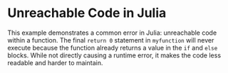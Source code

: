 # Unreachable Code in Julia
This example demonstrates a common error in Julia: unreachable code within a function.  The final `return 0` statement in `myfunction` will never execute because the function already returns a value in the `if` and `else` blocks. While not directly causing a runtime error, it makes the code less readable and harder to maintain.